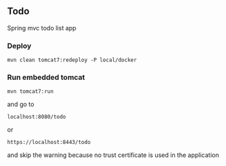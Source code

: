 ## Todo
Spring mvc todo list app

### Deploy
```
mvn clean tomcat7:redeploy -P local/docker
```

### Run embedded tomcat
```
mvn tomcat7:run
```
and go to 
```
localhost:8080/todo
```
or
```
https://localhost:8443/todo
```
and skip the warning because no trust certificate is used in the application